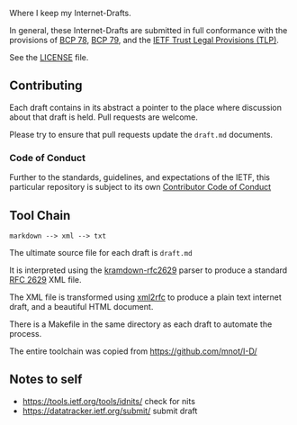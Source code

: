 Where I keep my Internet-Drafts.

In general, these Internet-Drafts are submitted in full conformance with
the provisions of [BCP 78][1], [BCP 79][2], and the [IETF Trust Legal
Provisions (TLP)][3].

[1]: <http://tools.ietf.org/html/bcp78>
[2]: <http://tools.ietf.org/html/bcp79>
[3]: <http://trustee.ietf.org/trust-legal-provisions.html>

See the [LICENSE](LICENSE.md) file.

Contributing
------------

Each draft contains in its abstract a pointer to the place where
discussion about that draft is held.  Pull requests are welcome.

Please try to ensure that pull requests update the `draft.md`
documents.

### Code of Conduct

Further to the standards, guidelines, and expectations of the IETF,
this particular repository is subject to its own
[Contributor Code of Conduct](code_of_conduct.md)


Tool Chain
----------

    markdown --> xml --> txt

The ultimate source file for each draft is `draft.md`

It is interpreted using the [kramdown-rfc2629][4] parser to produce a
standard [RFC 2629][5] XML file.

The XML file is transformed using [xml2rfc][6] to produce a plain text
internet draft, and a beautiful HTML document.

There is a Makefile in the same directory as each draft to automate
the process.

The entire toolchain was copied from https://github.com/mnot/I-D/


Notes to self
-------------

* <https://tools.ietf.org/tools/idnits/> check for nits
* <https://datatracker.ietf.org/submit/> submit draft


[4]: https://github.com/cabo/kramdown-rfc2629
[5]: https://tools.ietf.org/html/rfc2629
[6]: http://xml2rfc.ietf.org/

